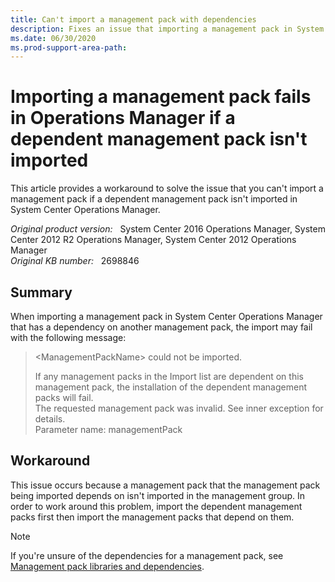```yaml
---
title: Can't import a management pack with dependencies
description: Fixes an issue that importing a management pack in System Center Operations Manager fails when a dependent management pack isn't imported.
ms.date: 06/30/2020
ms.prod-support-area-path: 
---
```

# Importing a management pack fails in Operations Manager if a dependent management pack isn't imported

This article provides a workaround to solve the issue that you can't import a management pack if a dependent management pack isn't imported in System Center Operations Manager.

_Original product version:_ &nbsp; System Center 2016 Operations Manager, System Center 2012 R2 Operations Manager, System Center 2012 Operations Manager  
_Original KB number:_ &nbsp; 2698846

## Summary

When importing a management pack in System Center Operations Manager that has a dependency on another management pack, the import may fail with the following message:

> \<ManagementPackName> could not be imported.
>
> If any management packs in the Import list are dependent on this management pack, the installation of the dependent management packs will fail.  
> The requested management pack was invalid. See inner exception for details.  
> Parameter name: managementPack

## Workaround

This issue occurs because a management pack that the management pack being imported depends on isn't imported in the management group. In order to work around this problem, import the dependent management packs first then import the management packs that depend on them.

> [!NOTE]
> If you're unsure of the dependencies for a management pack, see [Management pack libraries and dependencies](/system-center/scom/manage-overview-management-pack#management-pack-libraries-and-dependencies).
